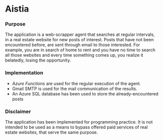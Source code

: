 # Aistia

### Purpose
 The application is a web-scrapper agent that searches at regular intervals, in a real estate website for new posts of interest. Posts that have not been encountered before, are sent through email to those interested. For example, you are in search of home to rent and you have no time to search all those websites and every time something comes up, you realize it belatedly, losing the opportunity.


### Implementation
- *Azure Functions* are used for the regular execution of the agent.
- Gmail SMTP is used for the mail communication of the results.
- An Azure SQL database has been used to store the already-encountered posts

### Disclaimer
The application has been implemented for programming practice. It is not intended to be used as a means to bypass offered paid services of real estate websites, that serve the same purpose.